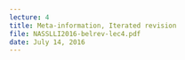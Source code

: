 ```yaml
---
lecture: 4
title: Meta-information, Iterated revision
file: NASSLLI2016-belrev-lec4.pdf
date: July 14, 2016
---
```




